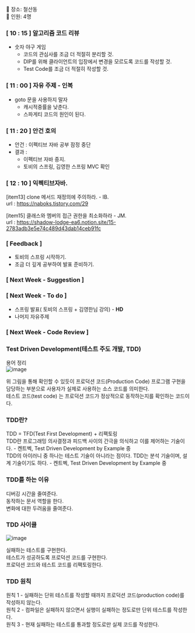 📌 장소: 철산동 </br>
📌 인원: 4명
 
### [ 10 : 15 ] 알고리즘 코드 리뷰

* 숫자 야구 게임
  - 코드의 관심사를 조금 더 적절히 분리할 것.
  - DIP를 위해 클라이언트의 입장에서 변경을 모르도록 코드를 작성할 것.
  - Test Code를 조금 더 적절히 작성할 것.

### [ 11 : 00 ] 자유 주제 - 인복

* goto 문을 사용하지 말자 
  - 캐시적중률을 낮춘다.
  - 스파게티 코드의 원인이 된다.


### [ 11 : 20 ] 안건 호의

* 안건 : 이펙티브 자바 공부 잠정 중단 
* 결과 : 
  - 이펙티브 자바 중지.
  - 토비의 스프링, 김영한 스프링 MVC 확인

### [ 12 : 10 ] 익펙티브자바. 

[item13] clone 메서드 재정의에 주의하라. - IB.  
  url : https://naboks.tistory.com/29

[item15] 클래스와 멤버의 접근 권한을 최소화하라 - JM.  
  url : https://shadow-lodge-ea6.notion.site/15-2783adb3e5e74c489d43dab14ceb91fc


### [ Feedback ]

- 토비의 스프링 시작하기.
- 조금 더 깊게 공부하여 발표 준비하기. 


### [ Next Week - Suggestion ]

### [ Next Week - To do ]

- 스프링 발표( 토비의 스프링 + 김영한님 강의) - **HD**
- 나머지 자유주제  
 
### [ Next Week - Code Review ]
### Test Driven Development(테스트 주도 개발, TDD)  
용어 정리  
![image](https://user-images.githubusercontent.com/78134917/173266086-19db8435-99eb-4c48-b246-c8be8b2d7642.png) 

위 그림을 통해 확인할 수 있듯이 프로덕션 코드(Production Code) 프로그램 구현을 담당하는 부분으로 사용자가 실제로 사용하는 소스 코드를 의미한다.  
테스트 코드(test code) 는 프로덕션 코드가 정상적으로 동작하는지를 확인하는 코드이다.  
### TDD란?  
TDD = TFD(Test First Development) + 리팩토링  
TDD란 프로그래밍 의사결정과 피드백 사이의 간극을 의식하고 이를 제어하는 기술이다. - 켄트벡, Test Driven Development by Example 중  
TDD의 아이러니 중 하나는 테스트 기술이 아니라는 점이다. TDD는 분석 기술이며, 설계 기술이기도 하다. - 켄트벡, Test Driven Development by Example 중  
  
### TDD를 하는 이유  
디버깅 시간을 줄여준다.  
동작하는 문서 역할을 한다.  
변화에 대한 두려움을 줄여준다.  
### TDD 사이클  
![image](https://user-images.githubusercontent.com/78134917/173266228-663a5472-e9f3-4337-923c-53913ca34480.png)  
  
실패하는 테스트를 구현한다.  
테스트가 성공하도록 프로덕션 코드를 구현한다.  
프로덕션 코드와 테스트 코드를 리팩토링한다.   
  
### TDD 원칙  
원칙 1 - 실패하는 단위 테스트를 작성할 때까지 프로덕션 코드(production code)를 작성하지 않는다.  
원칙 2 - 컴파일은 실패하지 않으면서 실행이 실패하는 정도로만 단위 테스트를 작성한다.  
원칙 3 - 현재 실패하는 테스트를 통과할 정도로만 실제 코드를 작성한다.  

